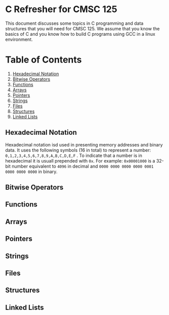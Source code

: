 # C Refresher for CMSC 125

This document discusses some topics in C programming and data structures that you will 
need for CMSC 125. We assume that you know the basics of C and you know how to build 
C programs using GCC in a linux environment.

# Table of Contents

1. [Hexadecimal Notation](#hexadecimal-notation)
1. [Bitwise Operators](#bitwise-operators)
1. [Functions](#functions)
1. [Arrays](#arrays)
1. [Pointers](#pointers)
1. [Strings](#strings)
1. [Files](#files)
1. [Structures](#structures)
1. [Linked Lists](#linked-lists)



## Hexadecimal Notation

Hexadecimal notation isd used in presenting memory addresses and binary data. 
It uses the following symbols (16 in total) to represent 
a number: `0,1,2,3,4,5,6,7,8,9,A,B,C,D,E,F` . To indicate that a number is in hexadecimal it is usuall prepended with `0x`. For example: `0x00001000` is a 32-bit number equivalent to `4096` in 
decimal and `0000 0000 0000 0000 0001 0000 0000 0000` in binary.

## Bitwise Operators

## Functions

## Arrays

## Pointers

## Strings

## Files

## Structures

## Linked Lists








